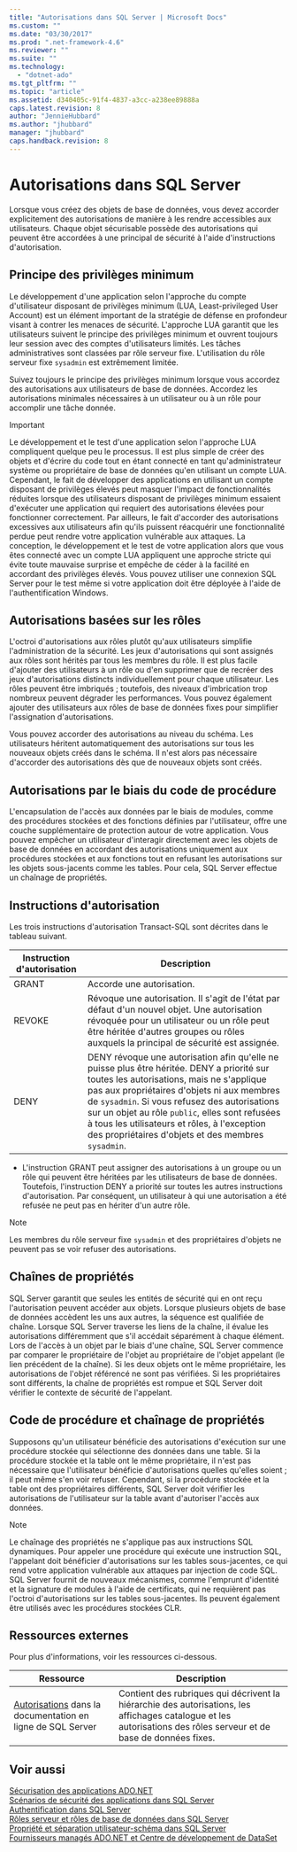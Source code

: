 ```yaml
---
title: "Autorisations dans SQL Server | Microsoft Docs"
ms.custom: ""
ms.date: "03/30/2017"
ms.prod: ".net-framework-4.6"
ms.reviewer: ""
ms.suite: ""
ms.technology: 
  - "dotnet-ado"
ms.tgt_pltfrm: ""
ms.topic: "article"
ms.assetid: d340405c-91f4-4837-a3cc-a238ee89888a
caps.latest.revision: 8
author: "JennieHubbard"
ms.author: "jhubbard"
manager: "jhubbard"
caps.handback.revision: 8
---
```

# Autorisations dans SQL Server
Lorsque vous créez des objets de base de données, vous devez accorder explicitement des autorisations de manière à les rendre accessibles aux utilisateurs.  Chaque objet sécurisable possède des autorisations qui peuvent être accordées à une principal de sécurité à l'aide d'instructions d'autorisation.  
  
## Principe des privilèges minimum  
 Le développement d'une application selon l'approche du compte d'utilisateur disposant de privilèges minimum \(LUA, Least\-privileged User Account\) est un élément important de la stratégie de défense en profondeur visant à contrer les menaces de sécurité.  L'approche LUA garantit que les utilisateurs suivent le principe des privilèges minimum et ouvrent toujours leur session avec des comptes d'utilisateurs limités.  Les tâches administratives sont classées par rôle serveur fixe. L'utilisation du rôle serveur fixe `sysadmin` est extrêmement limitée.  
  
 Suivez toujours le principe des privilèges minimum lorsque vous accordez des autorisations aux utilisateurs de base de données.  Accordez les autorisations minimales nécessaires à un utilisateur ou à un rôle pour accomplir une tâche donnée.  
  
> [!IMPORTANT]
>  Le développement et le test d'une application selon l'approche LUA compliquent quelque peu le processus.  Il est plus simple de créer des objets et d'écrire du code tout en étant connecté en tant qu'administrateur système ou propriétaire de base de données qu'en utilisant un compte LUA.  Cependant, le fait de développer des applications en utilisant un compte disposant de privilèges élevés peut masquer l'impact de fonctionnalités réduites lorsque des utilisateurs disposant de privilèges minimum essaient d'exécuter une application qui requiert des autorisations élevées pour fonctionner correctement.  Par ailleurs, le fait d'accorder des autorisations excessives aux utilisateurs afin qu'ils puissent réacquérir une fonctionnalité perdue peut rendre votre application vulnérable aux attaques.  La conception, le développement et le test de votre application alors que vous êtes connecté avec un compte LUA appliquent une approche stricte qui évite toute mauvaise surprise et empêche de céder à la facilité en accordant des privilèges élevés.  Vous pouvez utiliser une connexion SQL Server pour le test même si votre application doit être déployée à l'aide de l'authentification Windows.  
  
## Autorisations basées sur les rôles  
 L'octroi d'autorisations aux rôles plutôt qu'aux utilisateurs simplifie l'administration de la sécurité.  Les jeux d'autorisations qui sont assignés aux rôles sont hérités par tous les membres du rôle.  Il est plus facile d'ajouter des utilisateurs à un rôle ou d'en supprimer que de recréer des jeux d'autorisations distincts individuellement pour chaque utilisateur.  Les rôles peuvent être imbriqués ; toutefois, des niveaux d'imbrication trop nombreux peuvent dégrader les performances.  Vous pouvez également ajouter des utilisateurs aux rôles de base de données fixes pour simplifier l'assignation d'autorisations.  
  
 Vous pouvez accorder des autorisations au niveau du schéma.  Les utilisateurs héritent automatiquement des autorisations sur tous les nouveaux objets créés dans le schéma. Il n'est alors pas nécessaire d'accorder des autorisations dès que de nouveaux objets sont créés.  
  
## Autorisations par le biais du code de procédure  
 L'encapsulation de l'accès aux données par le biais de modules, comme des procédures stockées et des fonctions définies par l'utilisateur, offre une couche supplémentaire de protection autour de votre application.  Vous pouvez empêcher un utilisateur d'interagir directement avec les objets de base de données en accordant des autorisations uniquement aux procédures stockées et aux fonctions tout en refusant les autorisations sur les objets sous\-jacents comme les tables.  Pour cela, SQL Server effectue un chaînage de propriétés.  
  
## Instructions d'autorisation  
 Les trois instructions d'autorisation Transact\-SQL sont décrites dans le tableau suivant.  
  
|Instruction d'autorisation|Description|  
|--------------------------------|-----------------|  
|GRANT|Accorde une autorisation.|  
|REVOKE|Révoque une autorisation.  Il s'agit de l'état par défaut d'un nouvel objet.  Une autorisation révoquée pour un utilisateur ou un rôle peut être héritée d'autres groupes ou rôles auxquels la principal de sécurité est assignée.|  
|DENY|DENY révoque une autorisation afin qu'elle ne puisse plus être héritée.  DENY a priorité sur toutes les autorisations, mais ne s'applique pas aux propriétaires d'objets ni aux membres de `sysadmin`.  Si vous refusez des autorisations sur un objet au rôle `public`, elles sont refusées à tous les utilisateurs et rôles, à l'exception des propriétaires d'objets et des membres `sysadmin`.|  
  
-   L'instruction GRANT peut assigner des autorisations à un groupe ou un rôle qui peuvent être héritées par les utilisateurs de base de données.  Toutefois, l'instruction DENY a priorité sur toutes les autres instructions d'autorisation.  Par conséquent, un utilisateur à qui une autorisation a été refusée ne peut pas en hériter d'un autre rôle.  
  
> [!NOTE]
>  Les membres du rôle serveur fixe `sysadmin` et des propriétaires d'objets ne peuvent pas se voir refuser des autorisations.  
  
## Chaînes de propriétés  
 SQL Server garantit que seules les entités de sécurité qui en ont reçu l'autorisation peuvent accéder aux objets.  Lorsque plusieurs objets de base de données accèdent les uns aux autres, la séquence est qualifiée de chaîne.  Lorsque SQL Server traverse les liens de la chaîne, il évalue les autorisations différemment que s'il accédait séparément à chaque élément.  Lors de l'accès à un objet par le biais d'une chaîne, SQL Server commence par comparer le propriétaire de l'objet au propriétaire de l'objet appelant \(le lien précédent de la chaîne\).  Si les deux objets ont le même propriétaire, les autorisations de l'objet référencé ne sont pas vérifiées.  Si les propriétaires sont différents, la chaîne de propriétés est rompue et SQL Server doit vérifier le contexte de sécurité de l'appelant.  
  
## Code de procédure et chaînage de propriétés  
 Supposons qu'un utilisateur bénéficie des autorisations d'exécution sur une procédure stockée qui sélectionne des données dans une table.  Si la procédure stockée et la table ont le même propriétaire, il n'est pas nécessaire que l'utilisateur bénéficie d'autorisations quelles qu'elles soient ; il peut même s'en voir refuser.  Cependant, si la procédure stockée et la table ont des propriétaires différents, SQL Server doit vérifier les autorisations de l'utilisateur sur la table avant d'autoriser l'accès aux données.  
  
> [!NOTE]
>  Le chaînage des propriétés ne s'applique pas aux instructions SQL dynamiques.  Pour appeler une procédure qui exécute une instruction SQL, l'appelant doit bénéficier d'autorisations sur les tables sous\-jacentes, ce qui rend votre application vulnérable aux attaques par injection de code SQL.  SQL Server fournit de nouveaux mécanismes, comme l'emprunt d'identité et la signature de modules à l'aide de certificats, qui ne requièrent pas l'octroi d'autorisations sur les tables sous\-jacentes.  Ils peuvent également être utilisés avec les procédures stockées CLR.  
  
## Ressources externes  
 Pour plus d'informations, voir les ressources ci\-dessous.  
  
|Ressource|Description|  
|---------------|-----------------|  
|[Autorisations](http://msdn.microsoft.com/library/ms191291.aspx) dans la documentation en ligne de SQL Server|Contient des rubriques qui décrivent la hiérarchie des autorisations, les affichages catalogue et les autorisations des rôles serveur et de base de données fixes.|  
  
## Voir aussi  
 [Sécurisation des applications ADO.NET](../../../../../docs/framework/data/adonet/securing-ado-net-applications.md)   
 [Scénarios de sécurité des applications dans SQL Server](../../../../../docs/framework/data/adonet/sql/application-security-scenarios-in-sql-server.md)   
 [Authentification dans SQL Server](../../../../../docs/framework/data/adonet/sql/authentication-in-sql-server.md)   
 [Rôles serveur et rôles de base de données dans SQL Server](../../../../../docs/framework/data/adonet/sql/server-and-database-roles-in-sql-server.md)   
 [Propriété et séparation utilisateur\-schéma dans SQL Server](../../../../../docs/framework/data/adonet/sql/ownership-and-user-schema-separation-in-sql-server.md)   
 [Fournisseurs managés ADO.NET et Centre de développement de DataSet](http://go.microsoft.com/fwlink/?LinkId=217917)